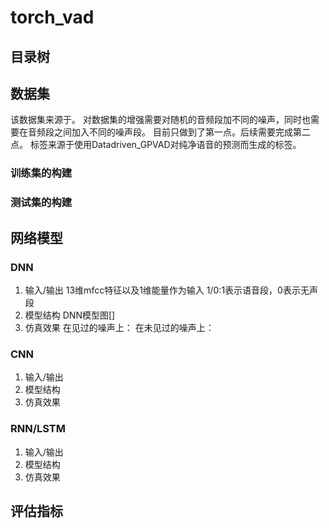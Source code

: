 # torch_vad

## 目录树

## 数据集
该数据集来源于。
对数据集的增强需要对随机的音频段加不同的噪声，同时也需要在音频段之间加入不同的噪声段。
目前只做到了第一点。后续需要完成第二点。
标签来源于使用Datadriven_GPVAD对纯净语音的预测而生成的标签。
### 训练集的构建
    
### 测试集的构建

## 网络模型
### DNN
1. 输入/输出
   13维mfcc特征以及1维能量作为输入
   1/0:1表示语音段，0表示无声段
2. 模型结构
    DNN模型图[]
3. 仿真效果
    在见过的噪声上：
    在未见过的噪声上：
### CNN
1. 输入/输出
2. 模型结构
3. 仿真效果
### RNN/LSTM
1. 输入/输出
2. 模型结构
3. 仿真效果
## 评估指标




